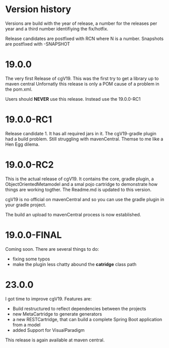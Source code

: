 # Version history

Versions are build with the year of release, a number
for the releases per year and a third number 
identifiying the fix/hotfix.

Release candidates are postfixed with RCN where 
N is a number.
Snapshots are postfixed with -SNAPSHOT

# 19.0.0
The very first Release of cgV19. This was the
first try to get a library up to maven central
Unfornatly this release is only a POM cause of
a problem in the pom.xml. 

Users should __NEVER__ use this release. Instead
use the 19.0.0-RC1

# 19.0.0-RC1
Release candidate 1. It has all required jars
in it. The cgV19-gradle plugin had a build problem.
Still struggling with mavenCentral. Themse to
me like a Hen Egg dilema.

# 19.0.0-RC2
This is the actual release of cgV19. It contains the core, gradle plugin, a ObjectOrientedMetamodel and a 
smal pojo cartridge to demonstrate how things are working togther. The Readme.md is updated to this version.

cgV19 is no official on mavenCentral and so you can use the gradle plugin in your gradle project.

The build an upload to mavenCentral process is now established. 

# 19.0.0-FINAL
Coming soon. There are several things to do:

* fixing some typos
* make the plugin less chatty abound the __catridge__ class path

# 23.0.0
I got time to improve cgV19. Features are:
* Build restructured to reflect dependencies between the projects
* new MetaCartridge to generate generators
* a new RESTCartridge, that can build a complete Spring Boot application from a model
* added Support for VisualParadigm

This release is again available at maven central. 
